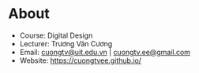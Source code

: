 # About
* Course: Digital Design
* Lecturer: Trương Văn Cương
* Email: cuongtv@uit.edu.vn | cuongtv.ee@gmail.com
* Website: https://cuongtvee.github.io/
[](https://cuongtvee.github.io/images/ryan.jpg)
